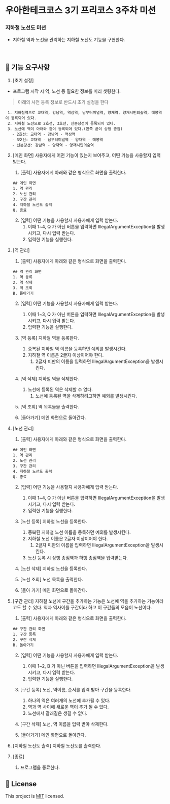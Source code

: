 # 우아한테크코스 3기 프리코스 3주차 미션
### 지하철 노선도 미션
- 지하철 역과 노선을 관리하는 지하철 노선도 기능을 구현한다.

<br>

## 🚀 기능 요구사항

1. [초기 설정] 
- 프로그램 시작 시 역, 노선 등 필요한 정보를 미리 셋팅한다.

> 아래의 사전 등록 정보로 반드시 초기 설정을 한다
>
```
 1. 지하철역으로 교대역, 강남역, 역삼역, 남부터미널역, 양재역, 양재시민의숲역, 매봉역이 등록되어 있다.
 2. 지하철 노선으로 2호선, 3호선, 신분당선이 등록되어 있다.
 3. 노선에 역이 아래와 같이 등록되어 있다.(왼쪽 끝이 상행 종점)
   - 2호선: 교대역 - 강남역 - 역삼역
   - 3호선: 교대역 - 남부터미널역 - 양재역 - 매봉역
   - 신분당선: 강남역 - 양재역 - 양재시민의숲역
 ```

2. [메인 화면] 사용자에게 어떤 기능이 있는지 보여주고, 어떤 기능을 사용할지 입력 받는다. 
    1. [출력] 사용자에게 아래와 같은 형식으로 화면을 출력한다. 
    ```
    ## 메인 화면
    1. 역 관리
    2. 노선 관리
    3. 구간 관리
    4. 지하철 노선도 출력
    Q. 종료
    ```
    
    2. [입력] 어떤 기능을 사용할지 사용자에게 입력 받는다.
        1. 이때 1~4, Q 가 아닌 버튼을 입력하면 IllegalArgumentException을 발생시키고, 다시 입력 받는다.
        2. 입력한 기능을 실행한다. 
 
3. [역 관리] 
    1. [출력] 사용자에게 아래와 같은 형식으로 화면을 출력한다.
    ```
    ## 역 관리 화면
    1. 역 등록
    2. 역 삭제
    3. 역 조회
    B. 돌아가기
    ```
    2. [입력] 어떤 기능을 사용할지 사용자에게 입력 받는다.
        1. 이때 1~3, Q 가 아닌 버튼을 입력하면 IllegalArgumentException을 발생시키고, 다시 입력 받는다.
        2. 입력한 기능을 실행한다.
        
    3. [역 등록] 지하철 역을 등록한다.
        1. 중복된 지하철 역 이름을 등록하면 예외를 발생시킨다.
        2. 지하철 역 이름은 2글자 이상이어야 한다. 
            1. 2글자 미만의 이름을 입력하면 IllegalArgumentException을 발생시킨다.
            
    4. [역 삭제] 지하철 역을 삭제한다.
        1. 노선에 등록된 역은 삭제할 수 없다.
            1. 노선에 등록된 역을 삭제하려고하면 예외를 발생시킨다.
    
    5. [역 조회] 역 목록들을 출력한다.
    
    6. [돌아가기] 메인 화면으로 돌아간다. 
    
4. [노선 관리]
    1. [출력] 사용자에게 아래와 같은 형식으로 화면을 출력한다.
    ```
    ## 메인 화면
    1. 역 관리
    2. 노선 관리
    3. 구간 관리
    4. 지하철 노선도 출력
    Q. 종료
    ```
   
    2. [입력] 어떤 기능을 사용할지 사용자에게 입력 받는다.
        1. 이때 1~4, Q 가 아닌 버튼을 입력하면 IllegalArgumentException을 발생시키고, 다시 입력 받는다.
        2. 입력한 기능을 실행한다.
        
    3. [노선 등록] 지하철 노선을 등록한다. 
        1. 중복된 지하철 노선 이름을 등록하면 예외를 발생시킨다.
        2. 지하철 노선 이름은 2글자 이상이어야 한다. 
            1. 2글자 미만의 이름을 입력하면 IllegalArgumentException을 발생시킨다.
        3. 노선 등록 시 상행 종점역과 하행 종점역을 입력받는다.
        
    4. [노선 삭제] 지하철 노선을 등록한다. 
        
    5. [노선 조회] 노선 목록을 출력한다. 
    
    6. [돌아 가기] 메인 화면으로 돌아간다. 
    
5. [구간 관리] 지하철 노선에 구간을 추가하는 기능은 노선에 역을 추가하는 기능이라고도 할 수 있다.
역과 역사이를 구간이라 하고 이 구간들의 모음이 노선이다.
    1. [출력] 사용자에게 아래와 같은 형식으로 화면을 출력한다.
    ```
    ## 구간 관리 화면
    1. 구간 등록
    2. 구간 삭제
    B. 돌아가기
    ```
    2. [입력] 어떤 기능을 사용할지 사용자에게 입력 받는다.
        1. 이때 1~2, B 가 아닌 버튼을 입력하면 IllegalArgumentException을 발생시키고, 다시 입력 받는다.
        2. 입력한 기능을 실행한다.

    3. [구간 등록] 노선, 역이름, 순서를 입력 받아 구간을 등록한다.
        1. 하나의 역은 여러개의 노선에 추가될 수 있다.
        2. 역과 역 사이에 새로운 역이 추가 될 수 있다.
        3. 노선에서 갈래길은 생길 수 없다.
        
    4. [구간 삭제] 노선, 역 이름을 입력 받아 삭제한다. 
    
    5. [돌아가기] 메인 화면으로 돌아간다. 
        
6. [지하철 노선도 출력] 지하철 노선도를 출력한다. 
    
7. [종료]
    1. 프로그램을 종료한다. 
  
## 📝 License

This project is [MIT](https://github.com/woowacourse/java-subway-map-precourse/blob/master/LICENSE.md) licensed.
